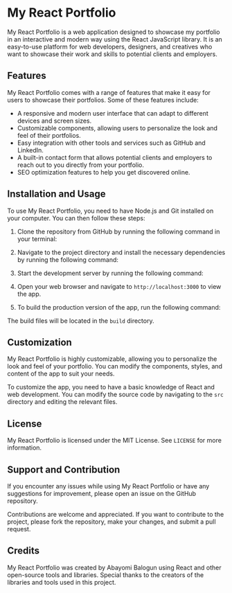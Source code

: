 # My React Portfolio

My React Portfolio is a web application designed to showcase my portfolio in an interactive and modern way using the React JavaScript library. It is an easy-to-use platform for web developers, designers, and creatives who want to showcase their work and skills to potential clients and employers.

## Features

My React Portfolio comes with a range of features that make it easy for users to showcase their portfolios. Some of these features include:

- A responsive and modern user interface that can adapt to different devices and screen sizes.
- Customizable components, allowing users to personalize the look and feel of their portfolios.
- Easy integration with other tools and services such as GitHub and LinkedIn.
- A built-in contact form that allows potential clients and employers to reach out to you directly from your portfolio.
- SEO optimization features to help you get discovered online.

## Installation and Usage

To use My React Portfolio, you need to have Node.js and Git installed on your computer. You can then follow these steps:

1. Clone the repository from GitHub by running the following command in your terminal:


2. Navigate to the project directory and install the necessary dependencies by running the following command:


3. Start the development server by running the following command:


4. Open your web browser and navigate to `http://localhost:3000` to view the app.

5. To build the production version of the app, run the following command:


The build files will be located in the `build` directory.

## Customization

My React Portfolio is highly customizable, allowing you to personalize the look and feel of your portfolio. You can modify the components, styles, and content of the app to suit your needs.

To customize the app, you need to have a basic knowledge of React and web development. You can modify the source code by navigating to the `src` directory and editing the relevant files.

## License

My React Portfolio is licensed under the MIT License. See `LICENSE` for more information.

## Support and Contribution

If you encounter any issues while using My React Portfolio or have any suggestions for improvement, please open an issue on the GitHub repository.

Contributions are welcome and appreciated. If you want to contribute to the project, please fork the repository, make your changes, and submit a pull request.

## Credits

My React Portfolio was created by Abayomi Balogun using React and other open-source tools and libraries. Special thanks to the creators of the libraries and tools used in this project.
